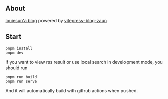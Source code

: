 ## About

[louiesun'a blog](https://louiesun.github.io) powered by [vitepress-blog-zaun](https://github.com/clark-cui/vitepress-blog-zaun)

## Start

```shell
pnpm install
pnpm dev
```

If you want to view rss result or use local search in development mode, you should run

```shell
pnpm run build
pnpm run serve
```

And it will automatically build with github actions when pushed.
